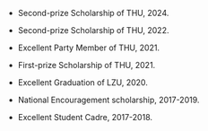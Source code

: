 - Second-prize Scholarship of THU, 2024.

- Second-prize Scholarship of THU, 2022.

- Excellent Party Member of THU, 2021.

- First-prize Scholarship of THU, 2021.

- Excellent Graduation of LZU, 2020.

- National Encouragement scholarship, 2017-2019.

- Excellent Student Cadre, 2017-2018.